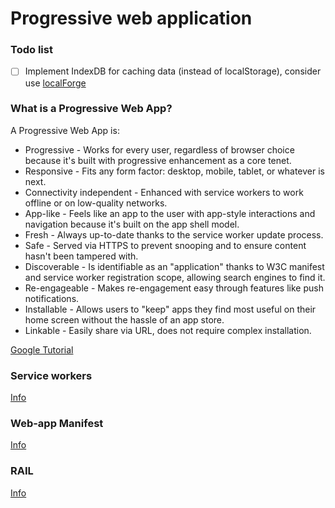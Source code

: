 # Progressive web application

### Todo list
- [ ] Implement IndexDB for caching data (instead of localStorage), consider use [localForge](https://github.com/localForage/localForage)

### What is a Progressive Web App?
A Progressive Web App is:

- Progressive - Works for every user, regardless of browser choice because it's built with progressive enhancement as a core tenet.
- Responsive - Fits any form factor: desktop, mobile, tablet, or whatever is next.
- Connectivity independent - Enhanced with service workers to work offline or on low-quality networks.
- App-like - Feels like an app to the user with app-style interactions and navigation because it's built on the app shell model.
- Fresh - Always up-to-date thanks to the service worker update process.
- Safe - Served via HTTPS to prevent snooping and to ensure content hasn't been tampered with.
- Discoverable - Is identifiable as an "application" thanks to W3C manifest and service worker registration scope, allowing search engines to find it.
- Re-engageable - Makes re-engagement easy through features like push notifications.
- Installable - Allows users to "keep" apps they find most useful on their home screen without the hassle of an app store.
- Linkable - Easily share via URL, does not require complex installation.

[Google Tutorial](https://codelabs.developers.google.com/codelabs/your-first-pwapp/index.html)

### Service workers
[Info](https://developers.google.com/web/fundamentals/getting-started/primers/service-workers)

### Web-app Manifest
[Info](https://developer.mozilla.org/en-US/docs/Web/Manifest)

### RAIL
[Info](https://developers.google.com/web/fundamentals/performance/rail)
